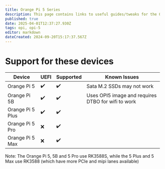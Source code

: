 ```yaml
---
title: Orange Pi 5 Series
description: This page contains links to useful guides/tweaks for the OPI 5 Series devices
published: true
date: 2025-04-01T12:37:27.930Z
tags: opi, opi-5
editor: markdown
dateCreated: 2024-09-20T15:17:37.567Z
---
```


# Support for these devices

| Device           | UEFI | Supported | Known Issues                                       |
| ---------------- | ---- | --------- | -------------------------------------------------- |
| Orange Pi 5      | ✔️   | ✔️        | Sata M.2 SSDs may not work         |
| Orange Pi 5B     | ✔️   | ✔️        | Uses OPI5 image and requires DTBO for wifi to work |
| Orange Pi 5 Plus | ✔️   | ✔️        |                                                    |
| Orange Pi 5 Pro  | ❌    | ✔️        |                                                    |
| Orange Pi 5 Max  | ❌    | ✔️        |                                                    |

Note: The Orange Pi 5, 5B and 5 Pro use RK3588S, while the 5 Plus and 5 Max use RK3588 (which have more PCIe and mipi lanes available)
